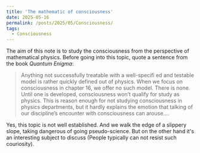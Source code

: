 ```yaml
---
title: 'The mathematic of consciousness'
date: 2025-05-16
permalink: /posts/2025/05/Consciousness/
tags:
  - Consciousness
---
```


The aim of this note is to study the consciousness from the perspective of mathematical physics. Before going into this topic, quote a sentence from the book *Quantum Enigma*: 
> Anything not successfully treatable with a well-specifi ed and testable model is rather quickly defined out of physics. When we focus on consciousness in chapter 16, we offer no such model. There is none. Until one is
developed, consciousness won’t qualify for study as physics. This is reason enough for not studying consciousness in physics departments, but it hardly explains the emotion that talking of our discipline’s encounter with consciousness can arouse....

Yes, this topic is not well established. And we walk the edge of a slippery slope, taking dangerous of going pseudo-science. But on the other hand it's an interesting subject to discuss (People typically can not resist such couriosity).